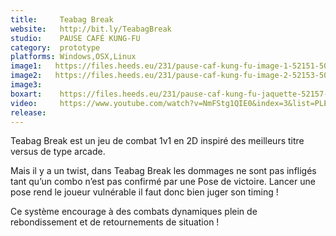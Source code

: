 ```yaml
---
title:     Teabag Break
website:   http://bit.ly/TeabagBreak
studio:    PAUSE CAFÉ KUNG-FU
category:  prototype
platforms: Windows,OSX,Linux
image1:   https://files.heeds.eu/231/pause-caf-kung-fu-image-1-52151-5021-20180417-170628.png
image2:   https://files.heeds.eu/231/pause-caf-kung-fu-image-2-52153-5021-20180417-170629.png
image3:   
boxart:    https://files.heeds.eu/231/pause-caf-kung-fu-jaquette-52157-5021-20180417-170629.png
video:     https://www.youtube.com/watch?v=NmFStg1QIE0&index=3&list=PLEA77hN9XMy-JdHPdgNiArKdO2S2Mv6O8&t=22s
release:   
---
```


Teabag Break est un jeu de combat 1v1 en 2D inspiré des meilleurs titre versus de type arcade.
 
 Mais il y a un twist, dans Teabag Break les dommages ne sont pas infligés tant qu’un combo n’est pas confirmé par une Pose de victoire.
 Lancer une pose rend le joueur vulnérable il faut donc bien juger son timing ! 
 
 Ce système encourage à des combats dynamiques plein de rebondissement et de retournements de situation !
